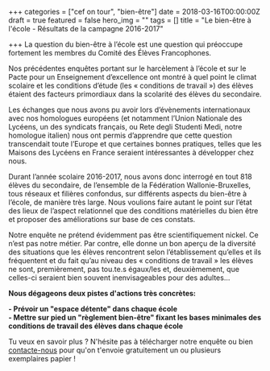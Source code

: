 +++
categories = ["cef on tour", "bien-être"]
date = 2018-03-16T00:00:00Z
draft = true
featured = false
hero_img = ""
tags = []
title = "Le bien-être à l'école - Résultats de la campagne 2016-2017"

+++
La question du bien-être à l’école est une question qui préoccupe fortement les membres du Comité des Élèves Francophones.  
  
Nos précédentes enquêtes portant sur le harcèlement à l’école et sur le Pacte pour un Enseignement d’excellence ont montré à quel point le climat scolaire et les conditions d’étude (les « conditions de travail ») des élèves étaient des facteurs primordiaux dans la scolarité des élèves du secondaire.  
  
Les échanges que nous avons pu avoir lors d’évènements internationaux avec nos homologues européens (et notamment l’Union Nationale des Lycéens, un des syndicats français, ou Rete degli Studenti Medi, notre homologue italien) nous ont permis d’apprendre que cette question transcendait toute l’Europe et que certaines bonnes pratiques, telles que les Maisons des Lycéens en France seraient intéressantes à développer chez nous.  
  
Durant l’année scolaire 2016-2017, nous avons donc interrogé en tout 818 élèves du secondaire, de l’ensemble de la Fédération Wallonie-Bruxelles, tous réseaux et filières confondus, sur différents aspects du bien-être à l’école, de manière très large. Nous voulions faire autant le point sur l’état des lieux de l’aspect relationnel que des conditions matérielles du bien être et proposer des améliorations sur base de ces constats.  
  
Notre enquête ne prétend évidemment pas être scientifiquement nickel. Ce n’est pas notre métier. Par contre, elle donne un bon aperçu de la diversité des situations que les élèves rencontrent selon l’établissement qu’elles et ils fréquentent et du fait qu’au niveau des « conditions de travail » les élèves ne sont, premièrement, pas tou.te.s égaux/les et, deuxièmement, que celles-ci seraient bien souvent inenvisageables pour des adultes…

**Nous dégageons deux pistes d'actions très concrètes:**

**- Prévoir un "espace détente" dans chaque école  
\- Mettre sur pied un "règlement bien-être" fixant les bases minimales des conditions de travail des élèves dans chaque école**

Tu veux en savoir plus ? N'hésite pas à télécharger notre enquête ou bien [contacte-nous](mailto:cef.asbl@gmail.com "cef.asbl@gmail.com") pour qu'on t'envoie gratuitement un ou plusieurs exemplaires papier !